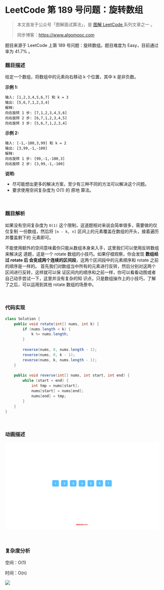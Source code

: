 # LeetCode 第 189 号问题：旋转数组

> 本文首发于公众号「图解面试算法」，是
> [图解 LeetCode ](https://github.com/MisterBooo/LeetCodeAnimation) 系列文章之一
> 。
>
> 同步博客：https://www.algomooc.com

题目来源于 LeetCode 上第 189 号问题：旋转数组。题目难度为 Easy，目前通过率为
41.7% 。

### 题目描述

给定一个数组，将数组中的元素向右移动 k 个位置，其中 k 是非负数。

**示例 1:**

```
输入: [1,2,3,4,5,6,7] 和 k = 3
输出: [5,6,7,1,2,3,4]
解释:
向右旋转 1 步: [7,1,2,3,4,5,6]
向右旋转 2 步: [6,7,1,2,3,4,5]
向右旋转 3 步: [5,6,7,1,2,3,4]
```

**示例 2:**

```
输入: [-1,-100,3,99] 和 k = 2
输出: [3,99,-1,-100]
解释:
向右旋转 1 步: [99,-1,-100,3]
向右旋转 2 步: [3,99,-1,-100]
```

**说明:**

- 尽可能想出更多的解决方案，至少有三种不同的方法可以解决这个问题。
- 要求使用空间复杂度为 O(1) 的 原地 算法。

<br>

### 题目解析

如果没有空间复杂度为 `O(1)` 这个限制，这道题相对来说会简单很多，需要做的仅仅复制
一份数组，然后将 `[n - k, n]` 区间上的元素覆盖在数组的开头，接着遍历并覆盖剩下的
元素即可。

不能使用额外的空间意味着你只能从数组本身来入手，这里我们可以使用反转数组来解决这
道题，这是一个 rotate 数组的小技巧。如果仔细观察，你会发现 **数组经过 rotate 后
会变成两个连续的区间段**，这两个区间段中的元素顺序和 rotate 之前的顺序是一样的。
首先我们对数组当中所有的元素进行反转，然后分别对这两个区间进行反转，这样就可以保
证区间内的顺序和之前一样，你可以看看动图或者自己动手尝试一下，这里并没有复杂的知
识点，只是数组操作上的小技巧，了解了之后，可以运用到其他 rotate 数组的场景中。

<br>

### 代码实现

```java
class Solution {
    public void rotate(int[] nums, int k) {
        if (nums.length < k) {
            k %= nums.length;
        }

        reverse(nums, 0, nums.length - 1);
        reverse(nums, 0, k - 1);
        reverse(nums, k, nums.length - 1);
    }

    public void reverse(int[] nums, int start, int end) {
        while (start < end) {
            int tmp = nums[start];
            nums[start] = nums[end];
            nums[end] = tmp;
        }
    }
}
```

<br>

### 动画描述

![](../Animation/189.gif)

<br>

### 复杂度分析

空间：O(1)

时间：O(n)

![](../../Pictures/qrcode.jpg)

